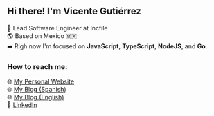 ## Hi there! I'm Vicente Gutiérrez
:large_blue_circle: Lead Software Engineer at Incfile <br>
:earth_americas: Based on Mexico 🇲🇽 <br>
:arrow_right: Righ now I'm focused on **JavaScript**, **TypeScript**, **NodeJS**, and **Go**. <br>

### How to reach me:
:globe_with_meridians: [My Personal Website](https://vcgtz.com/) <br>
:globe_with_meridians: [My Blog (Spanish)](https://codecraftershub.com/) <br>
:globe_with_meridians: [My Blog (English)](https://dotruntime.com/) <br>
:briefcase: [LinkedIn](https://www.linkedin.com/in/vicentegtz/) <br>

<!--
**vcgtz/vcgtz** is a ✨ _special_ ✨ repository because its `README.md` (this file) appears on your GitHub profile.

### What I'm working on...
_ReactJS_

Here are some ideas to get you started:

- 🔭 I’m currently working on ...
- 🌱 I’m currently learning ...
- 👯 I’m looking to collaborate on ...
- 🤔 I’m looking for help with ...
- 💬 Ask me about ...
- 📫 How to reach me: ...
- 😄 Pronouns: ...
- ⚡ Fun fact: ...
-->
